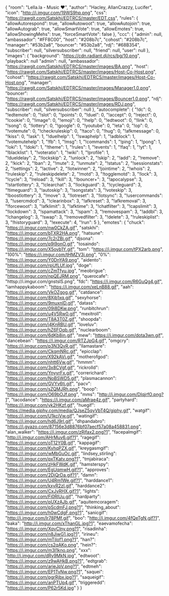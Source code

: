{
    "room": "Lella.la - Music ♥",
    "author": "Hacley, AllanCrazzy, Lucifer",
    "icon": "http://i.imgur.com/19WS9hp.png",
    "css": "https://rawgit.com/Satskhi/EDTRCS/master/EDT.css",
    "rules": {
        "allowAutorespond": true,
        "allowAutowoot": true,
        "allowAutojoin": true,
        "allowAutograb": true,
        "allowSmartVote": true,
        "allowEmotes": true,
        "allowShowingMehs": true,
        "forceSmartVote": false
    },
    "ccc": {
        "admin": null,
        "ambassador": "#FF8C00",
        "host": "#208b7c",
        "cohost": "#208b7c",
        "manager": "#53b2a8",
        "bouncer": "#53b2a8",
        "rdj": "#68B354",
        "subscriber": null,
        "silversubscriber": null,
        "friend": null,
        "user": null
    },
    "images": {
        "background": "https://cdn.radiant.dj/rcs/bg/10.png",
        "playback": null
        "admin": null,
        "ambassador": "https://rawgit.com/Satskhi/EDTRCS/master/images/BA.png",
        "host": "https://rawgit.com/Satskhi/EDTRCS/master/images/Host-Co-Host.png",
        "cohost": "https://rawgit.com/Satskhi/EDTRCS/master/images/Host-Co-Host.png",
        "manager": "https://rawgit.com/Satskhi/EDTRCS/master/images/Manager1.0.png",
        "bouncer": "https://rawgit.com/Satskhi/EDTRCS/master/images/Bouncer1.0.png",
        "rdj": "https://rawgit.com/Satskhi/EDTRCS/master/images/RDJ.png",
        "subscriber": null,
        "silversubscriber": null
    },
    "autocomplete": {
        "!dc": 0,
        "!edtemote": 0,
        "!slot": 0,
        "!points": 0,
        "!duel": 0,
        "!accept": 0,
        "!reject": 0,
        "!cookie": 0,
        "!image": 0,
        "!emoji": 0,
        "!help": 0,
        "!edtwoot": 0,
        "!link": 0,
        "!song": 0,
        "!lottery": 0,
        "!google": 0,
        "!youtube": 0,
        "!eta": 0,
        "!op": 0,
        "!votemute": 0,
        "!checkruleskip": 0,
        "!taco": 0,
        "!hug": 0,
        "!afkmessage": 0,
        "!kiss": 0,
        "!ask": 1,
        "!duelhelp": 1,
        "!swaphelp": 1,
        "!adblock": 1,
        "!votemutehelp": 1,
        "!fb": 1,
        "!msg": 1,
        "!commands": 1,
        "!ping": 1,
        "!pong": 1,
        "!oki": 1,
        "!doki": 1,
        "!theme": 1,
        "!rules": 1,
        "!events": 1,
        "!faq": 1,
        "!yt": 1,
        "!blacklist": 1,
        "!voteratio": 1,
        "!wiki": 1,
        "!profile": 1,  
        "!dueldelay": 2,
        "!lockskip": 2,
        "!unlock": 2,
        "!skip": 2,
        "!add": 2,
        "!remove": 2,
        "!kick": 2,
        "!ban": 2,
        "!mute": 2,
        "!unmute": 2,
        "!status": 2,
        "!sessionstats": 2,
        "!settings": 2,
        "!active": 2,
        "!lotwinner": 2,
        "!jointime": 2,
        "!whois": 2,
        "!ruleskip": 2,
        "!ruleskipdelete": 2,
        "!motd": 3,
        "!togglemotd": 3,
        "!lock": 3,
        "!cycle": 3,
        "!reload": 3,
        "!kill": 3,
        "!bouncer+": 3,
        "!apocalypse": 3,
        "!startlottery": 3,
        "!clearchat": 3,
        "!lockguard": 3,
        "!cycleguard": 3,
        "!timeguard": 3,
        "!autoskip": 3,
        "!songstats": 3,
        "!voteskip": 3,
        "!boostlottery": 3,
        "!move": 3,
        "!lotreset": 3,
        "!lotsync": 3,
        "!usercommands": 3,
        "!usercmdcd": 3,
        "!clearinbox": 3,
        "!afkreset": 3,
        "!afkremoval": 3,
        "!forcewoot": 3,
        "!afklimit": 3,
        "!afktime": 3,
        "!chatfilter": 3,
        "!capslimit": 3,
        "!lockdown": 3,
        "!spamattack": 3,
        "!spam": 3,
        "!removespam": 3,
        "!addbl": 3,
        "!changelog": 3,
        "!swap": 3,
        "!removedfilter": 3,
        "!delete": 3,
        "!ruleskiplist": 3,
        "!historyguard": 3,
        "!execute": 4,
        "!run": 5
    },
    "emotes": {
    	"chuck": "https://i.imgur.com/nw0CkZA.gif",
        "satskhi": "https://i.imgur.com/bTXR2HA.png",
    	"hatsune": "https://i.imgur.com/7c2rZBi.gif",
    	"djsona": "https://i.imgur.com/p9j9onO.gif",
    	"tosaindo": "https://i.imgur.com/X5ovb1Y.gif",
    	"tom": "https://i.imgur.com/tPX2arb.png",
    	"100%": "https://i.imgur.com/tHMZV3i.png",
    	"0%": "https://i.imgur.com/Y0DnYA9.png",
    	"aidento": "https://i.imgur.com/rpUfLUf.jpg",
        "doge": "https://i.imgur.com/cZmTfyu.jpg",
        "meobrigue": "https://i.imgur.com/npQEJRM.png",
        "querocafe": "httsp://i.imgur.com/gnstslS.png",
        "fdc": "https://i.imgur.com/R6GuQg4.gif",
        "iamhappykaboom": "https://i.imgur.com/xeLnB88.gif",
        "aah": "https://i.imgur.com/VkOZgog.gif",
        "catdance": "https://i.imgur.com/8Xjb1xq.gif",
        "sexyhorse": "https://i.imgur.com/9muxnlD.gif",
        "datass": "https://i.imgur.com/09i8DKw.png",
        "runbitchrun": "https://i.imgur.com/u4V5Rw0.gif",
        "mexitroll": "https://i.imgur.com/T8A3T0Z.gif",
        "shoopda": "https://i.imgur.com/j4KnRBU.gif",
        "loveluv": "https://i.imgur.com/hZ6FOqb.gif",
        "nuclearboom": "https://i.imgur.com/6dKb8in.gif",
        "mew": "https://i.imgur.com/dota3wn.gif",
        "dancebean": "https://i.imgur.com/RTZJpG4.gif",
        "omgcry": "https://i.imgur.com/p3N3QvR.gif",
        "llamastare": "https://i.imgur.com/CkqmNRc.gif",
        "epicclap": "https://i.imgur.com/X92kAVi.gif",
        "motherofgod": "https://i.imgur.com/nhtt6Vw.gif",
        "hmmm": "https://i.imgur.com/3x8CVgf.gif",
        "rickrolld": "https://i.imgur.com/YnyyrFx.gif",
        "correrichard": "https://i.imgur.com/NoBSWD5.gif",
        "plasmacannon": "https://i.imgur.com/GVYv6tj.gif",
        "pacv": "https://i.imgur.com/sZQMJRh.png",
        "boop": "https://i.imgur.com/O69bOJf.png",
        "mms": "http://i.imgur.com/DIqjrfO.png?1",
        "tacodance": "https://i.imgur.com/aMrae4z.gif",
        "partyhard": "https://i.imgur.com/yk2HKzf.gif",
        "huegif": "https://media.giphy.com/media/QJseZ5qyVbT4Q/giphy.gif",
        "watgif": "https://i.imgur.com/U1kciVw.gif",
        "watingif": "https://i.imgur.com/hd6J9rl.gif",
        "dhpandabro": "https://i.gyazo.com/87156e3d8876bf07aecf57a08a458831.png",
        "alan_walker": "https://i.imgur.com/zRjfax2.png?1",
        "facepalmgif": "http://i.imgur.com/AHrMuv6.gif?1",
        "ragegif": "https://i.imgur.com/oT12Y0B.gif",
        "kappagif": "https://i.imgur.com/KvhqPZX.gif",
        "kreygasmgif": "https://i.imgur.com/wMbGuOc.gif",
        "lindsey_stirling": "https://i.imgur.com/pxTKatv.png?1",
        "tmjabiraca": "https://i.imgur.com/zHkFWdK.gif",
        "hamsterspy": "https://i.imgur.com/EgUqmwH.gif?1",
        "approves": "https://i.imgur.com/2DiQrDa.gif?1",
        "damn": "https://i.imgur.com/U4Rm1We.gif?1",
        "harddance1": "https://i.imgur.com/kxyR2zI.gif",
        "harddance2": "https://i.imgur.com/CxJvRHX.gif?1",
        "lights": "https://i.imgur.com/Fi0RlUu.gif",
        "hardparty": "https://i.imgur.com/pUXzAJb.gif",
        "aquitemcoragem": "https://i.imgur.com/pScdmFJ.png?1",
        "thinking_about": "https://i.imgur.com/h0wCdgF.png?1",
        "sanicgif": "http://i.imgur.com/Ir78PMf.gif",
        "boo": "http://i.imgur.com/4fQeTgN.gif?1",
        "baka": "http://i.imgur.com/xThanGL.jpg?1",
        "eaevamofecha": "https://i.imgur.com/XqvClny.png?1",
        "risadinha": "https://i.imgur.com/n8JiwG1.jpg?1",
        "irineu": "https://i.imgur.com/mTiIof1.png?1",
        "han?": "https://i.imgur.com/cs2qAKo.png",
        "hein?": "https://i.imgur.com/m3I1kno.png",
        "xxx": "http://i.imgur.com/dRy9MkN.jpg",
        "edtwoot": "https://i.imgur.com/z9wAHkB.png?1",
        "edtgrab": "https://i.imgur.com/arieJpV.png?1",
        "edtmeh": "https://i.imgur.com/EP1TvNw.png?1",
        "saquei": "https://i.imgur.com/pgrRjbx.jpg?1",
        "saqueigif": "https://i.imgur.com/anPTUp4.gif",
        "triggeredd": "https://i.imgur.com/P62r5Kd.jpg"
    }
}
